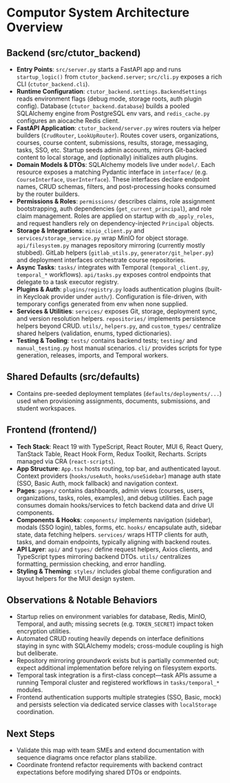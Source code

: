 # Computor System Architecture Overview

## Backend (src/ctutor_backend)
- **Entry Points**: `src/server.py` starts a FastAPI app and runs `startup_logic()` from `ctutor_backend.server`; `src/cli.py` exposes a rich CLI (`ctutor_backend.cli`).
- **Runtime Configuration**: `ctutor_backend.settings.BackendSettings` reads environment flags (debug mode, storage roots, auth plugin config). Database (`ctutor_backend.database`) builds a pooled SQLAlchemy engine from PostgreSQL env vars, and `redis_cache.py` configures an aiocache Redis client.
- **FastAPI Application**: `ctutor_backend/server.py` wires routers via helper builders (`CrudRouter`, `LookUpRouter`). Routes cover users, organizations, courses, course content, submissions, results, storage, messaging, tasks, SSO, etc. Startup seeds admin accounts, mirrors Git-backed content to local storage, and (optionally) initializes auth plugins.
- **Domain Models & DTOs**: SQLAlchemy models live under `model/`. Each resource exposes a matching Pydantic interface in `interface/` (e.g. `CourseInterface`, `UserInterface`). These interfaces declare endpoint names, CRUD schemas, filters, and post-processing hooks consumed by the router builders.
- **Permissions & Roles**: `permissions/` describes claims, role assignment bootstrapping, auth dependencies (`get_current_principal`), and role claim management. Roles are applied on startup with `db_apply_roles`, and request handlers rely on dependency-injected `Principal` objects.
- **Storage & Integrations**: `minio_client.py` and `services/storage_service.py` wrap MinIO for object storage. `api/filesystem.py` manages repository mirroring (currently mostly stubbed). GitLab helpers (`gitlab_utils.py`, `generator/git_helper.py`) and deployment interfaces orchestrate course repositories.
- **Async Tasks**: `tasks/` integrates with Temporal (`temporal_client.py`, `temporal_*` workflows). `api/tasks.py` exposes control endpoints that delegate to a task executor registry.
- **Plugins & Auth**: `plugins/registry.py` loads authentication plugins (built-in Keycloak provider under `auth/`). Configuration is file-driven, with temporary configs generated from env when none supplied.
- **Services & Utilities**: `services/` exposes Git, storage, deployment sync, and version resolution helpers. `repositories/` implements persistence helpers beyond CRUD. `utils/`, `helpers.py`, and `custom_types/` centralize shared helpers (validation, enums, typed dictionaries).
- **Testing & Tooling**: `tests/` contains backend tests; `testing/` and `manual_testing.py` host manual scenarios. `cli/` provides scripts for type generation, releases, imports, and Temporal workers.

## Shared Defaults (src/defaults)
- Contains pre-seeded deployment templates (`defaults/deployments/...`) used when provisioning assignments, documents, submissions, and student workspaces.

## Frontend (frontend/)
- **Tech Stack**: React 19 with TypeScript, React Router, MUI 6, React Query, TanStack Table, React Hook Form, Redux Toolkit, Recharts. Scripts managed via CRA (`react-scripts`).
- **App Structure**: `App.tsx` hosts routing, top bar, and authenticated layout. Context providers (`hooks/useAuth`, `hooks/useSidebar`) manage auth state (SSO, Basic Auth, mock fallback) and navigation context.
- **Pages**: `pages/` contains dashboards, admin views (courses, users, organizations, tasks, roles, examples), and debug utilities. Each page consumes domain hooks/services to fetch backend data and drive UI components.
- **Components & Hooks**: `components/` implements navigation (sidebar), modals (SSO login), tables, forms, etc. `hooks/` encapsulate auth, sidebar state, data fetching helpers. `services/` wraps HTTP clients for auth, tasks, and domain endpoints, typically aligning with backend routes.
- **API Layer**: `api/` and `types/` define request helpers, Axios clients, and TypeScript types mirroring backend DTOs. `utils/` centralizes formatting, permission checking, and error handling.
- **Styling & Theming**: `styles/` includes global theme configuration and layout helpers for the MUI design system.

## Observations & Notable Behaviors
- Startup relies on environment variables for database, Redis, MinIO, Temporal, and auth; missing secrets (e.g. `TOKEN_SECRET`) impact token encryption utilities.
- Automated CRUD routing heavily depends on interface definitions staying in sync with SQLAlchemy models; cross-module coupling is high but deliberate.
- Repository mirroring groundwork exists but is partially commented out; expect additional implementation before relying on filesystem exports.
- Temporal task integration is a first-class concept—task APIs assume a running Temporal cluster and registered workflows in `tasks/temporal_*` modules.
- Frontend authentication supports multiple strategies (SSO, Basic, mock) and persists selection via dedicated service classes with `localStorage` coordination.

## Next Steps
- Validate this map with team SMEs and extend documentation with sequence diagrams once refactor plans stabilize.
- Coordinate frontend refactor requirements with backend contract expectations before modifying shared DTOs or endpoints.
